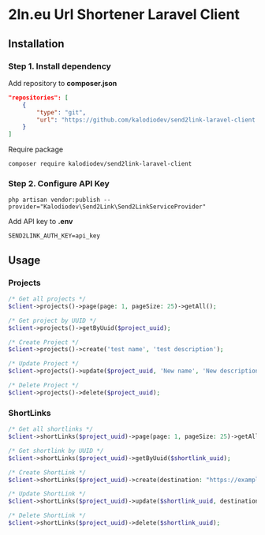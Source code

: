 # 2ln.eu Url Shortener Laravel Client

## Installation

### Step 1. Install dependency
Add repository to **composer.json**
```json
"repositories": [
    {
        "type": "git",
        "url": "https://github.com/kalodiodev/send2link-laravel-client.git"
    }
]
```

Require package
```
composer require kalodiodev/send2link-laravel-client
```

### Step 2. Configure API Key
```
php artisan vendor:publish --provider="Kalodiodev\Send2Link\Send2LinkServiceProvider"
```

Add API key to **.env**
```
SEND2LINK_AUTH_KEY=api_key
```

## Usage

### Projects

```php
/* Get all projects */
$client->projects()->page(page: 1, pageSize: 25)->getAll();

/* Get project by UUID */
$client->projects()->getByUuid($project_uuid);

/* Create Project */
$client->projects()->create('test name', 'test description');

/* Update Project */
$client->projects()->update($project_uuid, 'New name', 'New description');

/* Delete Project */
$client->projects()->delete($project_uuid);
```

### ShortLinks

```php
/* Get all shortlinks */
$client->shortLinks($project_uuid)->page(page: 1, pageSize: 25)->getAll();

/* Get shortlink by UUID */
$client->shortLinks($project_uuid)->getByUuid($shortlink_uuid);

/* Create ShortLink */
$client->shortLinks($project_uuid)->create(destination: "https://example.com", enabled: true);

/* Update ShortLink */
$client->shortLinks($project_uuid)->update($shortlink_uuid, destination: "https://github.com", enabled: false);

/* Delete ShortLink */
$client->shortLinks($project_uuid)->delete($shortlink_uuid);
```
